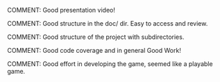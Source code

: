 COMMENT: Good presentation video!

COMMENT: Good structure in the doc/ dir. Easy to access and review.

COMMENT: Good structure of the project with subdirectories.

COMMENT: Good code coverage and in general Good Work!

COMMENT: Good effort in developing the game, seemed like a playable game.
